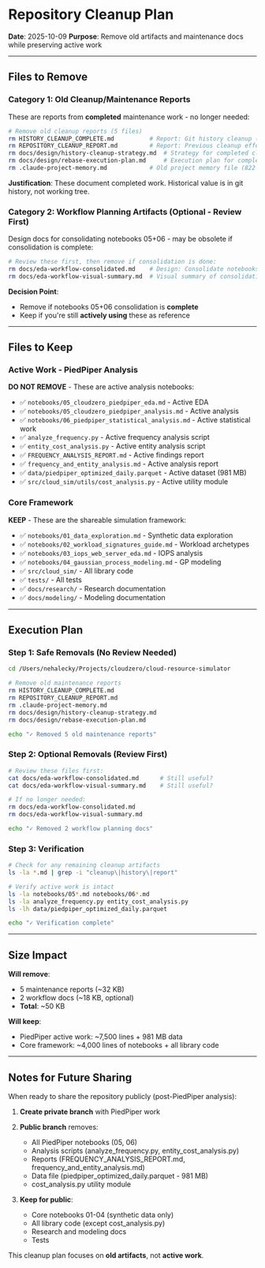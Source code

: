 # Repository Cleanup Plan

**Date**: 2025-10-09
**Purpose**: Remove old artifacts and maintenance docs while preserving active work

---

## Files to Remove

### Category 1: Old Cleanup/Maintenance Reports

These are reports from **completed** maintenance work - no longer needed:

```bash
# Remove old cleanup reports (5 files)
rm HISTORY_CLEANUP_COMPLETE.md          # Report: Git history cleanup (95→14 commits)
rm REPOSITORY_CLEANUP_REPORT.md         # Report: Previous cleanup effort
rm docs/design/history-cleanup-strategy.md  # Strategy for completed cleanup
rm docs/design/rebase-execution-plan.md     # Execution plan for completed rebase
rm .claude-project-memory.md            # Old project memory file (822 bytes)
```

**Justification**: These document completed work. Historical value is in git history, not working tree.

### Category 2: Workflow Planning Artifacts (Optional - Review First)

Design docs for consolidating notebooks 05+06 - may be obsolete if consolidation is complete:

```bash
# Review these first, then remove if consolidation is done:
rm docs/eda-workflow-consolidated.md    # Design: Consolidate notebooks 05+06
rm docs/eda-workflow-visual-summary.md  # Visual summary of consolidation
```

**Decision Point**:
- Remove if notebooks 05+06 consolidation is **complete**
- Keep if you're still **actively using** these as reference

---

## Files to Keep

### Active Work - PiedPiper Analysis

**DO NOT REMOVE** - These are active analysis notebooks:

- ✅ `notebooks/05_cloudzero_piedpiper_eda.md` - Active EDA
- ✅ `notebooks/05_cloudzero_piedpiper_analysis.md` - Active analysis
- ✅ `notebooks/06_piedpiper_statistical_analysis.md` - Active statistical work
- ✅ `analyze_frequency.py` - Active frequency analysis script
- ✅ `entity_cost_analysis.py` - Active entity analysis script
- ✅ `FREQUENCY_ANALYSIS_REPORT.md` - Active findings report
- ✅ `frequency_and_entity_analysis.md` - Active analysis report
- ✅ `data/piedpiper_optimized_daily.parquet` - Active dataset (981 MB)
- ✅ `src/cloud_sim/utils/cost_analysis.py` - Active utility module

### Core Framework

**KEEP** - These are the shareable simulation framework:

- ✅ `notebooks/01_data_exploration.md` - Synthetic data exploration
- ✅ `notebooks/02_workload_signatures_guide.md` - Workload archetypes
- ✅ `notebooks/03_iops_web_server_eda.md` - IOPS analysis
- ✅ `notebooks/04_gaussian_process_modeling.md` - GP modeling
- ✅ `src/cloud_sim/` - All library code
- ✅ `tests/` - All tests
- ✅ `docs/research/` - Research documentation
- ✅ `docs/modeling/` - Modeling documentation

---

## Execution Plan

### Step 1: Safe Removals (No Review Needed)

```bash
cd /Users/nehalecky/Projects/cloudzero/cloud-resource-simulator

# Remove old maintenance reports
rm HISTORY_CLEANUP_COMPLETE.md
rm REPOSITORY_CLEANUP_REPORT.md
rm .claude-project-memory.md
rm docs/design/history-cleanup-strategy.md
rm docs/design/rebase-execution-plan.md

echo "✓ Removed 5 old maintenance reports"
```

### Step 2: Optional Removals (Review First)

```bash
# Review these files first:
cat docs/eda-workflow-consolidated.md      # Still useful?
cat docs/eda-workflow-visual-summary.md    # Still useful?

# If no longer needed:
rm docs/eda-workflow-consolidated.md
rm docs/eda-workflow-visual-summary.md

echo "✓ Removed 2 workflow planning docs"
```

### Step 3: Verification

```bash
# Check for any remaining cleanup artifacts
ls -la *.md | grep -i "cleanup\|history\|report"

# Verify active work is intact
ls -la notebooks/05*.md notebooks/06*.md
ls -la analyze_frequency.py entity_cost_analysis.py
ls -lh data/piedpiper_optimized_daily.parquet

echo "✓ Verification complete"
```

---

## Size Impact

**Will remove**:
- 5 maintenance reports (~32 KB)
- 2 workflow docs (~18 KB, optional)
- **Total**: ~50 KB

**Will keep**:
- PiedPiper active work: ~7,500 lines + 981 MB data
- Core framework: ~4,000 lines of notebooks + all library code

---

## Notes for Future Sharing

When ready to share the repository publicly (post-PiedPiper analysis):

1. **Create private branch** with PiedPiper work
2. **Public branch** removes:
   - All PiedPiper notebooks (05, 06)
   - Analysis scripts (analyze_frequency.py, entity_cost_analysis.py)
   - Reports (FREQUENCY_ANALYSIS_REPORT.md, frequency_and_entity_analysis.md)
   - Data file (piedpiper_optimized_daily.parquet - 981 MB)
   - cost_analysis.py utility module

3. **Keep for public**:
   - Core notebooks 01-04 (synthetic data only)
   - All library code (except cost_analysis.py)
   - Research and modeling docs
   - Tests

This cleanup plan focuses on **old artifacts**, not **active work**.
